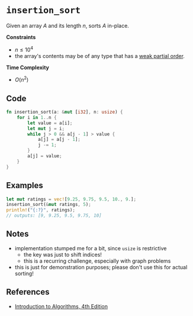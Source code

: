 # `insertion_sort`
Given an array $A$ and its length $n$, sorts $A$ in-place.

**Constraints**
- $n \le 10^{4}$
- the array's contents may be of any type that has a [weak partial order](https://eli.thegreenplace.net/2018/partial-and-total-orders/#:~:text=While%20a%20partial%20order%20lets,all%20elements%20in%20a%20set.).

**Time Complexity**
- $O(n^{2})$

## Code
```rust
fn insertion_sort(a: &mut [i32], n: usize) {
    for i in 1..n {
        let value = a[i];
        let mut j = i;
        while j > 0 && a[j - 1] > value {
            a[j] = a[j - 1];
            j -= 1;
        }
        a[j] = value;
    }
}
```

## Examples
```rust
let mut ratings = vec![9.25, 9.75, 9.5, 10., 9.];
insertion_sort(&mut ratings, 5);
println!("{:?}", ratings);
// outputs: [9, 9.25, 9.5, 9.75, 10]
```

## Notes
- implementation stumped me for a bit, since `usize` is restrictive
	- the key was just to shift indices!
	- this is a recurring challenge, especially with graph problems
- this is just for demonstration purposes; please don't use this for actual sorting!

## References
- [Introduction to Algorithms, 4th Edition](https://mitpress.mit.edu/books/introduction-algorithms-fourth-edition)